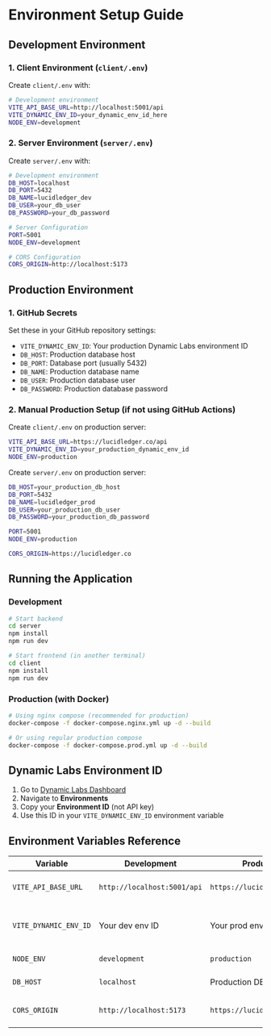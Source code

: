 # Environment Setup Guide

## Development Environment

### 1. Client Environment (`client/.env`)
Create `client/.env` with:
```bash
# Development environment
VITE_API_BASE_URL=http://localhost:5001/api
VITE_DYNAMIC_ENV_ID=your_dynamic_env_id_here
NODE_ENV=development
```

### 2. Server Environment (`server/.env`)
Create `server/.env` with:
```bash
# Development environment
DB_HOST=localhost
DB_PORT=5432
DB_NAME=lucidledger_dev
DB_USER=your_db_user
DB_PASSWORD=your_db_password

# Server Configuration
PORT=5001
NODE_ENV=development

# CORS Configuration
CORS_ORIGIN=http://localhost:5173
```

## Production Environment

### 1. GitHub Secrets
Set these in your GitHub repository settings:
- `VITE_DYNAMIC_ENV_ID`: Your production Dynamic Labs environment ID
- `DB_HOST`: Production database host
- `DB_PORT`: Database port (usually 5432)
- `DB_NAME`: Production database name
- `DB_USER`: Production database user
- `DB_PASSWORD`: Production database password

### 2. Manual Production Setup (if not using GitHub Actions)
Create `client/.env` on production server:
```bash
VITE_API_BASE_URL=https://lucidledger.co/api
VITE_DYNAMIC_ENV_ID=your_production_dynamic_env_id
NODE_ENV=production
```

Create `server/.env` on production server:
```bash
DB_HOST=your_production_db_host
DB_PORT=5432
DB_NAME=lucidledger_prod
DB_USER=your_production_db_user
DB_PASSWORD=your_production_db_password

PORT=5001
NODE_ENV=production

CORS_ORIGIN=https://lucidledger.co
```

## Running the Application

### Development
```bash
# Start backend
cd server
npm install
npm run dev

# Start frontend (in another terminal)
cd client
npm install
npm run dev
```

### Production (with Docker)
```bash
# Using nginx compose (recommended for production)
docker-compose -f docker-compose.nginx.yml up -d --build

# Or using regular production compose
docker-compose -f docker-compose.prod.yml up -d --build
```

## Dynamic Labs Environment ID

1. Go to [Dynamic Labs Dashboard](https://app.dynamic.xyz/)
2. Navigate to **Environments**
3. Copy your **Environment ID** (not API key)
4. Use this ID in your `VITE_DYNAMIC_ENV_ID` environment variable

## Environment Variables Reference

| Variable | Development | Production | Description |
|----------|-------------|------------|-------------|
| `VITE_API_BASE_URL` | `http://localhost:5001/api` | `https://lucidledger.co/api` | Frontend API endpoint |
| `VITE_DYNAMIC_ENV_ID` | Your dev env ID | Your prod env ID | Dynamic Labs environment ID |
| `NODE_ENV` | `development` | `production` | Node environment |
| `DB_HOST` | `localhost` | Production DB host | Database host |
| `CORS_ORIGIN` | `http://localhost:5173` | `https://lucidledger.co` | Allowed CORS origins |
